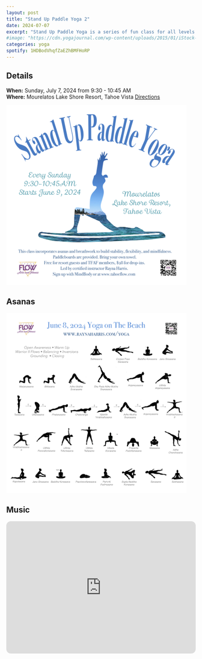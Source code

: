 ```yaml
---
layout: post
title: "Stand Up Paddle Yoga 2"
date: 2024-07-07 
excerpt: "Stand Up Paddle Yoga is a series of fun class for all levels with flowing poses and breathwork to build stability, flexibility, and mindfulness. This class will follow an arc of opening awareness, warm-up stretch, balancing poses, inversions, grounding poses, and a closing. Bring a towel for a cold plunge following class."
#image: "https://cdn.yogajournal.com/wp-content/uploads/2015/01/iStock-513474057-e1614640188584.jpg?width=730"
categories: yoga
spotify: 1HDBodVhqfZaEZhBMFHoRP
---
```


## Details

**When:** Sunday, July 7, 2024 from 9:30 - 10:45 AM   
**Where:** Mourelatos Lake Shore Resort, Tahoe Vista [Directions](https://www.google.com/maps/dir//6834+N+Lake+Blvd,+Tahoe+Vista,+CA+96148/@39.239939,-120.1344659,12z/data=!4m8!4m7!1m0!1m5!1m1!1s0x809964b0ff6493a3:0x7579cace84dcb8f8!2m2!1d-120.052065!2d39.239968?entry=ttu)   


<img src="/images/yoga/supyoga_flier.png" alt="FLier" width="95%"/>


## Asanas


<img src="/images/yoga/beachyoga_asanas-jun08.png" alt="Flier" width="95%"/>


## Music

<iframe style="border-radius:12px" src="https://open.spotify.com/embed/playlist/2GDbfkxQRPSnzD8zZCygJE?utm_source=generator" width="100%" height="352" frameBorder="0" allowfullscreen="" allow="autoplay; clipboard-write; encrypted-media; fullscreen; picture-in-picture" loading="lazy"></iframe>  